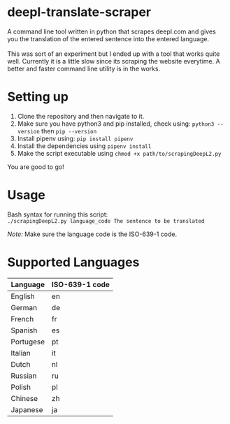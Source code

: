 # deepl-translate-scraper
A command line tool written in python that scrapes deepl.com and gives you the translation of the entered sentence into the entered language.
<br><br>
This was sort of an experiment but I ended up with a tool that works quite well. Currently it is a little slow since its scraping the website everytime. A better and faster command line utility is in the works.

# Setting up
1. Clone the repository and then navigate to it.
2. Make sure you have python3 and pip installed, check using:
``` python3 --version ``` then
``` pip --version ```
3. Install pipenv using: ``` pip install pipenv ```
4. Install the dependencies using ``` pipenv install ``` <br>
5. Make the script executable using ``` chmod +x path/to/scrapingDeepL2.py ``` 

  You are good to go! 
<br>

# Usage
Bash syntax for running this script: <br> 
`./scrapingDeepL2.py language_code The sentence to be translated`
<br>

*Note:* Make sure the language code is the ISO-639-1 code. 
<br>

# Supported Languages

| Language | ISO-639-1 code |
| -------- | -------------- |
| English  |       en       |
| German   |       de       |
| French   |       fr       |
| Spanish  |       es       |
| Portugese|       pt       |
| Italian  |       it       |
| Dutch    |       nl       |
| Russian  |       ru       |
| Polish   |       pl       |
| Chinese  |       zh       |
| Japanese |       ja       |
